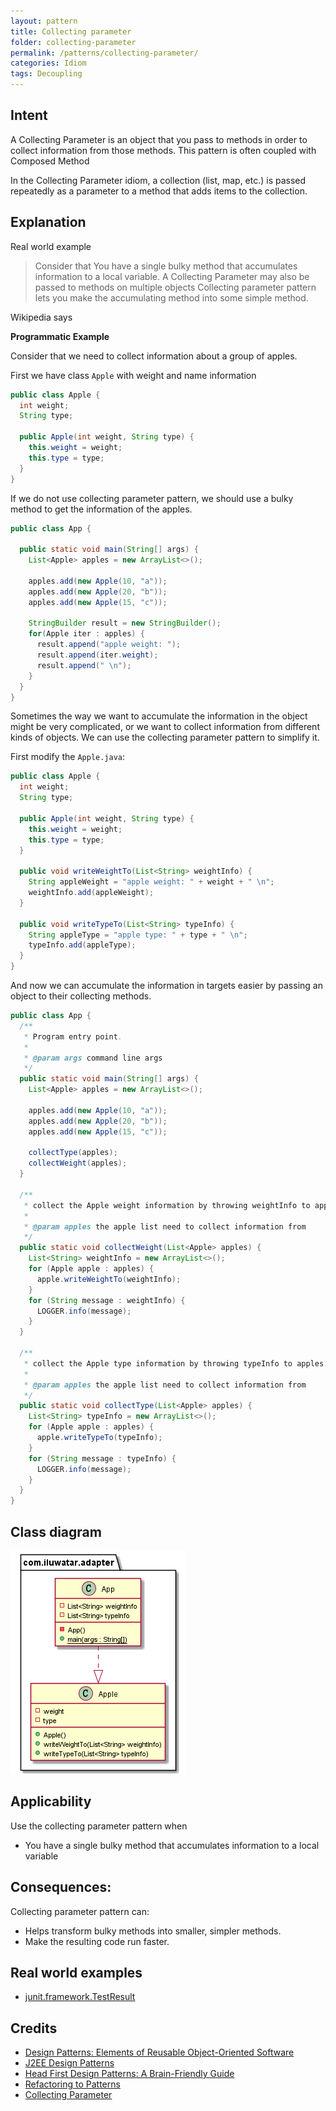 ```yaml
---
layout: pattern
title: Collecting parameter
folder: collecting-parameter
permalink: /patterns/collecting-parameter/
categories: Idiom
tags: Decoupling
---
```


## Intent
A Collecting Parameter is an object that you pass to methods in order to collect information from those methods. This pattern is often coupled with Composed Method

In the Collecting Parameter idiom, a collection (list, map, etc.) is passed repeatedly as a parameter to a method that adds items to the collection.

## Explanation

Real world example

> Consider that You have a single bulky method that accumulates information to a local variable.
> A Collecting Parameter may also be passed to methods on multiple objects
> Collecting parameter pattern lets you make the accumulating method into some simple method.

Wikipedia says

**Programmatic Example**

Consider that we need to collect information about a group of apples.

First we have class `Apple` with weight and name information

```java
public class Apple {
  int weight;
  String type;

  public Apple(int weight, String type) {
    this.weight = weight;
    this.type = type;
  }
}
```

If we do not use collecting parameter pattern, we should use a bulky method to get the information of the apples.

```java
public class App {

  public static void main(String[] args) {
    List<Apple> apples = new ArrayList<>();

    apples.add(new Apple(10, "a"));
    apples.add(new Apple(20, "b"));
    apples.add(new Apple(15, "c"));

    StringBuilder result = new StringBuilder();
    for(Apple iter : apples) {
      result.append("apple weight: ");
      result.append(iter.weight);
      result.append(" \n");
    }
  }
}
```

Sometimes the way we want to accumulate the information in the object might be very complicated, or we want to collect information from different kinds of objects. We can use the collecting parameter pattern to simplify it.

First modify the `Apple.java`:
```java
public class Apple {
  int weight;
  String type;

  public Apple(int weight, String type) {
    this.weight = weight;
    this.type = type;
  }

  public void writeWeightTo(List<String> weightInfo) {
    String appleWeight = "apple weight: " + weight + " \n";
    weightInfo.add(appleWeight);
  }

  public void writeTypeTo(List<String> typeInfo) {
    String appleType = "apple type: " + type + " \n";
    typeInfo.add(appleType);
  }
}
```

And now we can accumulate the information in targets easier by passing an object to their collecting methods.

```java
public class App {
  /**
   * Program entry point.
   *
   * @param args command line args
   */
  public static void main(String[] args) {
    List<Apple> apples = new ArrayList<>();

    apples.add(new Apple(10, "a"));
    apples.add(new Apple(20, "b"));
    apples.add(new Apple(15, "c"));

    collectType(apples);
    collectWeight(apples);
  }

  /**
   * collect the Apple weight information by throwing weightInfo to apples.
   *
   * @param apples the apple list need to collect information from
   */
  public static void collectWeight(List<Apple> apples) {
    List<String> weightInfo = new ArrayList<>();
    for (Apple apple : apples) {
      apple.writeWeightTo(weightInfo);
    }
    for (String message : weightInfo) {
      LOGGER.info(message);
    }
  }

  /**
   * collect the Apple type information by throwing typeInfo to apples.
   *
   * @param apples the apple list need to collect information from
   */
  public static void collectType(List<Apple> apples) {
    List<String> typeInfo = new ArrayList<>();
    for (Apple apple : apples) {
      apple.writeTypeTo(typeInfo);
    }
    for (String message : typeInfo) {
      LOGGER.info(message);
    }
  }
}


```

## Class diagram
![alt text](./etc/collectingparameter.urm.png "Adapter class diagram")

## Applicability
Use the collecting parameter pattern when

* You have a single bulky method that accumulates information to a local variable
## Consequences:
Collecting parameter pattern can:

* Helps transform bulky methods into smaller, simpler methods.
* Make the resulting code run faster.
## Real world examples

* [junit.framework.TestResult](http://junit.sourceforge.net/junit3.8.1/javadoc/junit/framework/TestResult.html)

## Credits

* [Design Patterns: Elements of Reusable Object-Oriented Software](https://www.amazon.com/gp/product/0201633612/ref=as_li_tl?ie=UTF8&camp=1789&creative=9325&creativeASIN=0201633612&linkCode=as2&tag=javadesignpat-20&linkId=675d49790ce11db99d90bde47f1aeb59)
* [J2EE Design Patterns](https://www.amazon.com/gp/product/0596004273/ref=as_li_tl?ie=UTF8&camp=1789&creative=9325&creativeASIN=0596004273&linkCode=as2&tag=javadesignpat-20&linkId=48d37c67fb3d845b802fa9b619ad8f31)
* [Head First Design Patterns: A Brain-Friendly Guide](https://www.amazon.com/gp/product/0596007124/ref=as_li_tl?ie=UTF8&camp=1789&creative=9325&creativeASIN=0596007124&linkCode=as2&tag=javadesignpat-20&linkId=6b8b6eea86021af6c8e3cd3fc382cb5b)
* [Refactoring to Patterns](https://www.amazon.com/gp/product/0321213351/ref=as_li_tl?ie=UTF8&camp=1789&creative=9325&creativeASIN=0321213351&linkCode=as2&tag=javadesignpat-20&linkId=2a76fcb387234bc71b1c61150b3cc3a7)
* [Collecting Parameter](http://wiki.c2.com/?CollectingParameter)